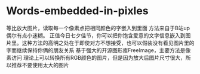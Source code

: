 # Words-embedded-in-pixles
等比放大图片，读取每一个像素点把相同颜色的字嵌入到里面
方法来自于B站up 偶尔有点小迷糊。
正值今日七夕佳节，你可以把你饱含爱意的文字信息嵌入到图片里。这种方法的高明之处在于即使对方不想接受，也可以假装没有看见图片里的字而继续保持你俩的朋友关系
基于强大的开源图形库FreeImage，主要方法是像素访问
理论上可以转换所有RGB颜色的图片，但是因为放大后图片尺寸很大，所以推荐不要使用太大的图片
